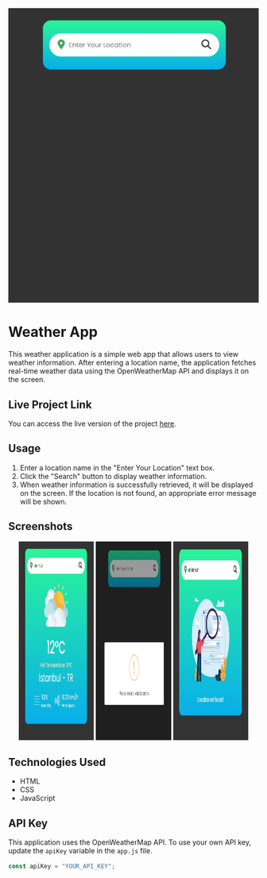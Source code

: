 <div align="center">
  <img src="https://github.com/furkan-dogu/Weather-App/blob/main/assets/weather-app.gif" />
</div>


# Weather App

This weather application is a simple web app that allows users to view weather information. After entering a location name, the application fetches real-time weather data using the OpenWeatherMap API and displays it on the screen.

## Live Project Link

You can access the live version of the project [here](https://weather-app-furkan.vercel.app/).

## Usage

1. Enter a location name in the "Enter Your Location" text box.
2. Click the "Search" button to display weather information.
3. When weather information is successfully retrieved, it will be displayed on the screen. If the location is not found, an appropriate error message will be shown.

## Screenshots

<div align="center">
  <img src="https://github.com/furkan-dogu/Weather-App/blob/main/assets/Screenshot_1.jpg"  width="30%" height="400" />
  <img src="https://github.com/furkan-dogu/Weather-App/blob/main/assets/Screenshot_2.jpg"  width="30%" height="400" />
  <img src="https://github.com/furkan-dogu/Weather-App/blob/main/assets/Screenshot_3.jpg"  width="30%" height="400" />
</div>





## Technologies Used

- HTML
- CSS
- JavaScript

## API Key

This application uses the OpenWeatherMap API. To use your own API key, update the `apiKey` variable in the `app.js` file.

```javascript
const apiKey = "YOUR_API_KEY";
